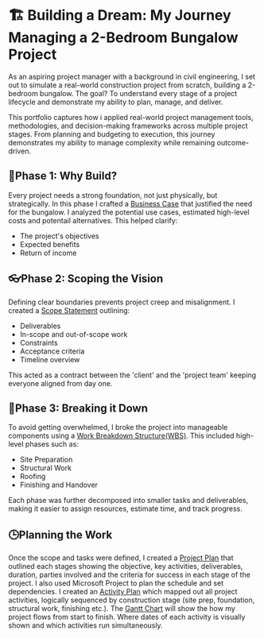 # 🏗 Building a Dream: My Journey Managing a 2-Bedroom Bungalow Project
As an aspiring project manager with a background in civil engineering, I set out to simulate a real-world construction project from scratch, building a 2-bedroom bungalow. The goal? To understand every stage of a project lifecycle and demonstrate my ability to plan, manage, and deliver.

This portfolio captures how i applied real-world project management tools, methodologies, and decision-making frameworks across multiple project stages. From planning and budgeting to execution, this journey demonstrates my ability to manage complexity while remaining outcome-driven.

## 🔎Phase 1: Why Build?
Every project needs a strong foundation, not just physically, but strategically. In this phase I crafted a [Business Case](https://github.com/ObehiGift/Portfolio-for-Project-management/blob/main/Business%20Case.pdf) that justified the need for the bungalow. I analyzed the potential use cases, estimated high-level costs and potentail alternatives.
This helped clarify:
- The project's objectives
- Expected benefits
- Return of income

## 👓Phase 2: Scoping the Vision
Defining clear boundaries prevents project creep and misalignment. I created a [Scope Statement](https://github.com/ObehiGift/Portfolio-for-Project-management/blob/main/Scope%20Statement.pdf) outlining:
- Deliverables
- In-scope and out-of-scope work
- Constraints
- Acceptance criteria
- Timeline overview

This acted as a contract between the 'client' and the 'project team' keeping everyone aligned from day one.

## 🧱Phase 3: Breaking it Down
To avoid getting overwhelmed, I broke the project into manageable components using a [Work Breakdown Structure(WBS)](https://github.com/ObehiGift/Portfolio-for-Project-management/blob/main/Work%20Breakdown%20Structure.pdf). This included high-level phases such as:
- Site Preparation
- Structural Work
- Roofing
- Finishing and Handover

Each phase was further decomposed into smaller tasks and deliverables, making it easier to assign resources, estimate time, and track progress.

## 🕒Planning the Work
Once the scope and tasks were defined, I created a [Project Plan]() that outlined each stages showing the objective, key activities, deliverables, duration, parties involved and the criteria for success in each stage of the project. I also used Microsoft Project to plan the schedule and set dependencies. I created an [Activity Plan](https://github.com/ObehiGift/Portfolio-for-Project-management/blob/main/Activity.mpp) which mapped out all project activities, logically sequenced by construction stage (site prep, foundation, structural work, finishing etc.). The [Gantt Chart]() will show the how my project flows from start to finish. Where dates of each activity is visually shown and which activities run simultaneously.

